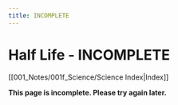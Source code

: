 ```yaml
---
title: INCOMPLETE
---
```

# Half Life - INCOMPLETE
[[001_Notes/001f_Science/Science Index|Index]]

**This page is incomplete. Please try again later.**